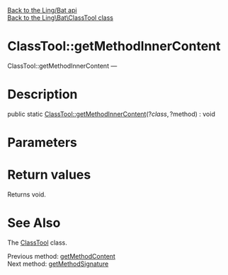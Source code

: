 [Back to the Ling/Bat api](https://github.com/lingtalfi/Bat/blob/master/doc/api/Ling/Bat.md)<br>
[Back to the Ling\Bat\ClassTool class](https://github.com/lingtalfi/Bat/blob/master/doc/api/Ling/Bat/ClassTool.md)


ClassTool::getMethodInnerContent
================



ClassTool::getMethodInnerContent — 




Description
================


public static [ClassTool::getMethodInnerContent](https://github.com/lingtalfi/Bat/blob/master/doc/api/Ling/Bat/ClassTool/getMethodInnerContent.md)(?$class, ?$method) : void









Parameters
================



Return values
================

Returns void.








See Also
================

The [ClassTool](https://github.com/lingtalfi/Bat/blob/master/doc/api/Ling/Bat/ClassTool.md) class.

Previous method: [getMethodContent](https://github.com/lingtalfi/Bat/blob/master/doc/api/Ling/Bat/ClassTool/getMethodContent.md)<br>Next method: [getMethodSignature](https://github.com/lingtalfi/Bat/blob/master/doc/api/Ling/Bat/ClassTool/getMethodSignature.md)<br>

